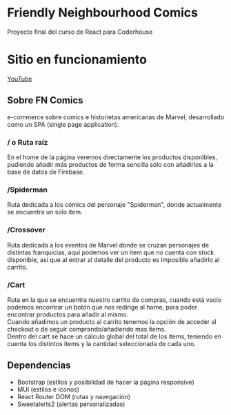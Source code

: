 # Friendly Neighbourhood Comics

Proyecto final del curso de React para Coderhouse

# Sitio en funcionamiento

<a href="https://www.youtube.com/" target="_blank">YouTube</a>

## Sobre FN Comics

e-commerce sobre comics e historietas americanas de Marvel, desarrollado como un SPA (single page application).

### / o Ruta raíz

En el home de la página veremos directamente los productos disponibles, pudiendo añadir más productos de forma sencilla sólo con añadirlos a la base de datos de Firebase.

### /Spiderman

Ruta dedicada a los cómics del personaje "Spiderman", donde actualmente se encuentra un solo item.

### /Crossover

Ruta dedicada a los eventos de Marvel donde se cruzan personajes de distintas franquicias, aquí podemos ver un item que no cuenta con stock disponible, así que al entrar al detalle del producto es imposible añadirlo al carrito.

### /Cart

Ruta en la que se encuentra nuestro carrito de compras, cuando está vacío podemos encontrar un botón que nos redirige al home, para poder encontrar productos para añadir al mismo. <br>
Cuando añadimos un producto al carrito tenemos la opción de acceder al checkout o de seguir comprando/añadiendo mas items.<br>
Dentro del cart se hace un cálculo global del total de los items, teniendo en cuenta los distintos items y la cantidad seleccionada de cada uno.

## Dependencias
<ul>
<li>Bootstrap (estilos y posibilidad de hacer la página responsive)</li>
<li>MUI (estilos e íconos)</li>
<li>React Router DOM (rutas y navegación)</li>
  <li>Sweetalerts2 (alertas personalizadas) </li>
</ul>

